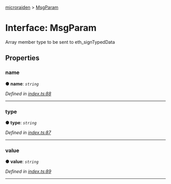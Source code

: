 [microraiden](../README.md) > [MsgParam](../interfaces/msgparam.md)



# Interface: MsgParam


Array member type to be sent to eth_signTypedData


## Properties
<a id="name"></a>

###  name

**●  name**:  *`string`* 

*Defined in [index.ts:88](https://github.com/raiden-network/microraiden/blob/767bd8f/microraiden/microraiden/webui/microraiden/src/index.ts#L88)*





___

<a id="type"></a>

###  type

**●  type**:  *`string`* 

*Defined in [index.ts:87](https://github.com/raiden-network/microraiden/blob/767bd8f/microraiden/microraiden/webui/microraiden/src/index.ts#L87)*





___

<a id="value"></a>

###  value

**●  value**:  *`string`* 

*Defined in [index.ts:89](https://github.com/raiden-network/microraiden/blob/767bd8f/microraiden/microraiden/webui/microraiden/src/index.ts#L89)*





___


